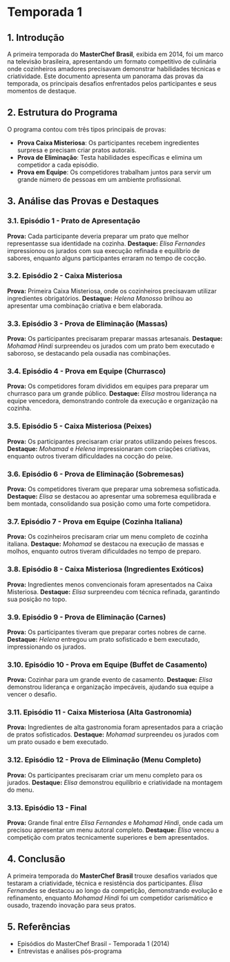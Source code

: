 # Temporada 1

## 1. Introdução
A primeira temporada do **MasterChef Brasil**, exibida em 2014, foi um marco na televisão brasileira, apresentando um formato competitivo de culinária onde cozinheiros amadores precisavam demonstrar habilidades técnicas e criatividade. Este documento apresenta um panorama das provas da temporada, os principais desafios enfrentados pelos participantes e seus momentos de destaque.

## 2. Estrutura do Programa
O programa contou com três tipos principais de provas:
- **Prova Caixa Misteriosa**: Os participantes recebem ingredientes surpresa e precisam criar pratos autorais.
- **Prova de Eliminação**: Testa habilidades específicas e elimina um competidor a cada episódio.
- **Prova em Equipe**: Os competidores trabalham juntos para servir um grande número de pessoas em um ambiente profissional.

## 3. Análise das Provas e Destaques

### 3.1. Episódio 1 - Prato de Apresentação
**Prova:** Cada participante deveria preparar um prato que melhor representasse sua identidade na cozinha. 
**Destaque:** *Elisa Fernandes* impressionou os jurados com sua execução refinada e equilíbrio de sabores, enquanto alguns participantes erraram no tempo de cocção.

### 3.2. Episódio 2 - Caixa Misteriosa
**Prova:** Primeira Caixa Misteriosa, onde os cozinheiros precisavam utilizar ingredientes obrigatórios.
**Destaque:** *Helena Manosso* brilhou ao apresentar uma combinação criativa e bem elaborada.

### 3.3. Episódio 3 - Prova de Eliminação (Massas)
**Prova:** Os participantes precisaram preparar massas artesanais.
**Destaque:** *Mohamad Hindi* surpreendeu os jurados com um prato bem executado e saboroso, se destacando pela ousadia nas combinações.

### 3.4. Episódio 4 - Prova em Equipe (Churrasco)
**Prova:** Os competidores foram divididos em equipes para preparar um churrasco para um grande público.
**Destaque:** *Elisa* mostrou liderança na equipe vencedora, demonstrando controle da execução e organização na cozinha.

### 3.5. Episódio 5 - Caixa Misteriosa (Peixes)
**Prova:** Os participantes precisaram criar pratos utilizando peixes frescos.
**Destaque:** *Mohamad* e *Helena* impressionaram com criações criativas, enquanto outros tiveram dificuldades na cocção do peixe.

### 3.6. Episódio 6 - Prova de Eliminação (Sobremesas)
**Prova:** Os competidores tiveram que preparar uma sobremesa sofisticada.
**Destaque:** *Elisa* se destacou ao apresentar uma sobremesa equilibrada e bem montada, consolidando sua posição como uma forte competidora.

### 3.7. Episódio 7 - Prova em Equipe (Cozinha Italiana)
**Prova:** Os cozinheiros precisaram criar um menu completo de cozinha italiana.
**Destaque:** *Mohamad* se destacou na execução de massas e molhos, enquanto outros tiveram dificuldades no tempo de preparo.

### 3.8. Episódio 8 - Caixa Misteriosa (Ingredientes Exóticos)
**Prova:** Ingredientes menos convencionais foram apresentados na Caixa Misteriosa.
**Destaque:** *Elisa* surpreendeu com técnica refinada, garantindo sua posição no topo.

### 3.9. Episódio 9 - Prova de Eliminação (Carnes)
**Prova:** Os participantes tiveram que preparar cortes nobres de carne.
**Destaque:** *Helena* entregou um prato sofisticado e bem executado, impressionando os jurados.

### 3.10. Episódio 10 - Prova em Equipe (Buffet de Casamento)
**Prova:** Cozinhar para um grande evento de casamento.
**Destaque:** *Elisa* demonstrou liderança e organização impecáveis, ajudando sua equipe a vencer o desafio.

### 3.11. Episódio 11 - Caixa Misteriosa (Alta Gastronomia)
**Prova:** Ingredientes de alta gastronomia foram apresentados para a criação de pratos sofisticados.
**Destaque:** *Mohamad* surpreendeu os jurados com um prato ousado e bem executado.

### 3.12. Episódio 12 - Prova de Eliminação (Menu Completo)
**Prova:** Os participantes precisaram criar um menu completo para os jurados.
**Destaque:** *Elisa* demonstrou equilíbrio e criatividade na montagem do menu.

### 3.13. Episódio 13 - Final
**Prova:** Grande final entre *Elisa Fernandes* e *Mohamad Hindi*, onde cada um precisou apresentar um menu autoral completo.
**Destaque:** *Elisa* venceu a competição com pratos tecnicamente superiores e bem apresentados.

## 4. Conclusão
A primeira temporada do **MasterChef Brasil** trouxe desafios variados que testaram a criatividade, técnica e resistência dos participantes. *Elisa Fernandes* se destacou ao longo da competição, demonstrando evolução e refinamento, enquanto *Mohamad Hindi* foi um competidor carismático e ousado, trazendo inovação para seus pratos.

## 5. Referências
- Episódios do MasterChef Brasil - Temporada 1 (2014)
- Entrevistas e análises pós-programa